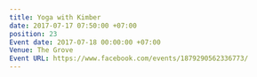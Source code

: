 ```yaml
---
title: Yoga with Kimber
date: 2017-07-17 07:50:00 +07:00
position: 23
Event date: 2017-07-18 00:00:00 +07:00
Venue: The Grove
Event URL: https://www.facebook.com/events/1879290562336773/
---
```


